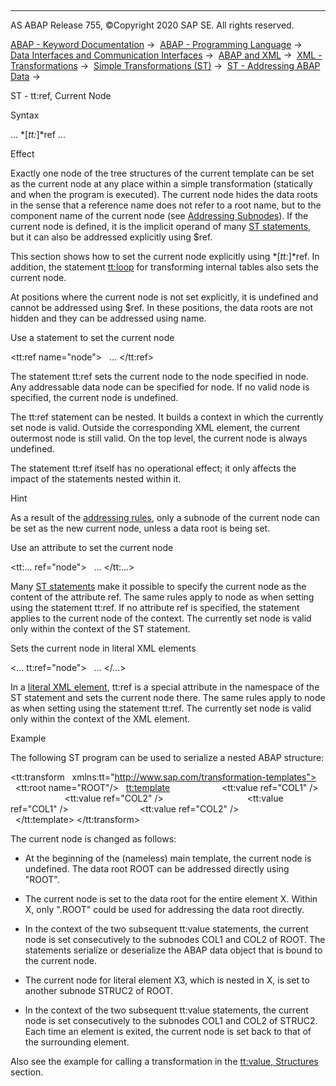   

* * *

AS ABAP Release 755, ©Copyright 2020 SAP SE. All rights reserved.

[ABAP - Keyword Documentation](javascript:call_link\('abenabap.htm'\)) →  [ABAP - Programming Language](javascript:call_link\('abenabap_reference.htm'\)) →  [Data Interfaces and Communication Interfaces](javascript:call_link\('abenabap_data_communication.htm'\)) →  [ABAP and XML](javascript:call_link\('abenabap_xml.htm'\)) →  [XML - Transformations](javascript:call_link\('abenabap_xml_trafos.htm'\)) →  [Simple Transformations (ST)](javascript:call_link\('abenabap_st.htm'\)) →  [ST - Addressing ABAP Data](javascript:call_link\('abenst_addressing.htm'\)) → 

ST - tt:ref, Current Node

Syntax

... *\[*tt:*\]*ref ...

Effect

Exactly one node of the tree structures of the current template can be set as the current node at any place within a simple transformation (statically and when the program is executed). The current node hides the data roots in the sense that a reference name does not refer to a root name, but to the component name of the current node (see [Addressing Subnodes](javascript:call_link\('abenst_addressing_subnodes.htm'\))). If the current node is defined, it is the implicit operand of many [ST statements](javascript:call_link\('abenst_statements.htm'\)), but it can also be addressed explicitly using $ref.

This section shows how to set the current node explicitly using *\[*tt:*\]*ref. In addition, the statement [tt:loop](javascript:call_link\('abenst_tt_loop.htm'\)) for transforming internal tables also sets the current node.

At positions where the current node is not set explicitly, it is undefined and cannot be addressed using $ref. In these positions, the data roots are not hidden and they can be addressed using name.

Use a statement to set the current node

<tt:ref name="node">
  ...
</tt:ref>

The statement tt:ref sets the current node to the node specified in node. Any addressable data node can be specified for node. If no valid node is specified, the current node is undefined.

The tt:ref statement can be nested. It builds a context in which the currently set node is valid. Outside the corresponding XML element, the current outermost node is still valid. On the top level, the current node is always undefined.

The statement tt:ref itself has no operational effect; it only affects the impact of the statements nested within it.

Hint

As a result of the [addressing rules](javascript:call_link\('abenst_addressing_nodes.htm'\)), only a subnode of the current node can be set as the new current node, unless a data root is being set.

Use an attribute to set the current node

<tt:... ref="node">
  ...
</tt:...>

Many [ST statements](javascript:call_link\('abenst_statements.htm'\)) make it possible to specify the current node as the content of the attribute ref. The same rules apply to node as when setting using the statement tt:ref. If no attribute ref is specified, the statement applies to the current node of the context. The currently set node is valid only within the context of the ST statement.

Sets the current node in literal XML elements

<... tt:ref="node">
  ...
</...>

In a [literal XML element](javascript:call_link\('abenst_xml_literals.htm'\)), tt:ref is a special attribute in the namespace of the ST statement and sets the current node there. The same rules apply to node as when setting using the statement tt:ref. The currently set node is valid only within the context of the XML element.

Example

The following ST program can be used to serialize a nested ABAP structure:

<tt:transform
  xmlns:tt="http://www.sap.com/transformation-templates">
  <tt:root name="ROOT"/>
  <tt:template>
    <X tt:ref="ROOT">
      <X1>
        <tt:value ref="COL1" />
      </X1>
      <X2>
        <tt:value ref="COL2" />
      </X2>
      <X3 tt:ref="STRUC2">
        <X1>
          <tt:value ref="COL1" />
        </X1>
        <X2>
          <tt:value ref="COL2" />
        </X2>
      </X3>
    </X>
  </tt:template>
</tt:transform>

The current node is changed as follows:

-   At the beginning of the (nameless) main template, the current node is undefined. The data root ROOT can be addressed directly using "ROOT".

-   The current node is set to the data root for the entire element X. Within X, only ".ROOT" could be used for addressing the data root directly.

-   In the context of the two subsequent tt:value statements, the current node is set consecutively to the subnodes COL1 and COL2 of ROOT. The statements serialize or deserialize the ABAP data object that is bound to the current node.

-   The current node for literal element X3, which is nested in X, is set to another subnode STRUC2 of ROOT.

-   In the context of the two subsequent tt:value statements, the current node is set consecutively to the subnodes COL1 and COL2 of STRUC2. Each time an element is exited, the current node is set back to that of the surrounding element.

Also see the example for calling a transformation in the [tt:value, Structures](javascript:call_link\('abenst_tt_value_structure.htm'\)) section.